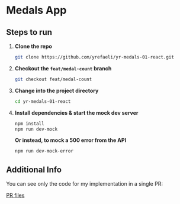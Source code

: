 # Medals App

## Steps to run

1. **Clone the repo**  
   ```bash
   git clone https://github.com/yrefaeli/yr-medals-01-react.git
   ```

2. **Checkout the `feat/medal-count` branch**  
   ```bash
   git checkout feat/medal-count
   ```

3. **Change into the project directory**  
   ```bash
   cd yr-medals-01-react
   ```

4. **Install dependencies & start the mock dev server**  
   ```bash
   npm install
   npm run dev-mock
   ```
   **Or instead, to mock a 500 error from the API**  
   ```bash
   npm run dev-mock-error
   ```

## Additional Info

You can see only the code for my implementation in a single PR:

[PR files](https://github.com/yrefaeli/yr-medals-01-react/pull/1/files)
